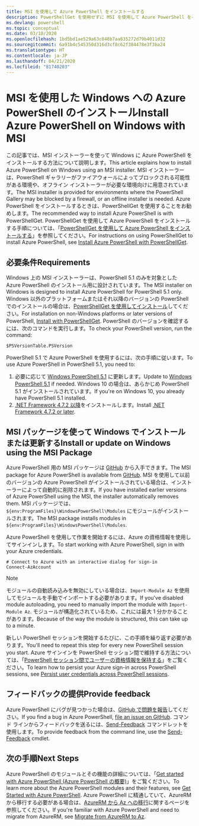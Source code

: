 ```yaml
---
title: MSI を使用して Azure PowerShell をインストールする
description: PowerShellGet を使用せずに MSI を使用して Azure PowerShell をインストールする方法
ms.devlang: powershell
ms.topic: conceptual
ms.date: 03/10/2020
ms.openlocfilehash: 1bd5bd1ae529a63c848b7aa835272d79b4011d32
ms.sourcegitcommit: 6a91b4c545350d316d3cf8c62f384478e3f3ba24
ms.translationtype: HT
ms.contentlocale: ja-JP
ms.lasthandoff: 04/21/2020
ms.locfileid: "81740203"
---
```

# <a name="install-azure-powershell-on-windows-with-msi"></a><span data-ttu-id="3f1ab-103">MSI を使用した Windows への Azure PowerShell のインストール</span><span class="sxs-lookup"><span data-stu-id="3f1ab-103">Install Azure PowerShell on Windows with MSI</span></span>

<span data-ttu-id="3f1ab-104">この記事では、MSI インストーラーを使って Windows に Azure PowerShell をインストールする方法について説明します。</span><span class="sxs-lookup"><span data-stu-id="3f1ab-104">This article explains how to install Azure PowerShell on Windows using an MSI installer.</span></span> <span data-ttu-id="3f1ab-105">MSI インストーラーは、PowerShell ギャラリーがファイアウォールによってブロックされる可能性がある環境や、オフライン インストーラーが必要な環境向けに用意されています。</span><span class="sxs-lookup"><span data-stu-id="3f1ab-105">The MSI installer is provided for environments where the PowerShell Gallery may be blocked by a firewall, or an offline installer is needed.</span></span> <span data-ttu-id="3f1ab-106">Azure PowerShell をインストールするときは、PowerShellGet を使用することをお勧めします。</span><span class="sxs-lookup"><span data-stu-id="3f1ab-106">The recommended way to install Azure PowerShell is with PowerShellGet.</span></span> <span data-ttu-id="3f1ab-107">PowerShellGet を使用して Azure PowerShell をインストールする手順については、「[PowerShellGet を使用して Azure PowerShell をインストールする](install-az-ps.md)」を参照してください。</span><span class="sxs-lookup"><span data-stu-id="3f1ab-107">For instructions on using PowerShellGet to install Azure PowerShell, see [Install Azure PowerShell with PowerShellGet](install-az-ps.md).</span></span>

## <a name="requirements"></a><span data-ttu-id="3f1ab-108">必要条件</span><span class="sxs-lookup"><span data-stu-id="3f1ab-108">Requirements</span></span>

<span data-ttu-id="3f1ab-109">Windows 上の MSI インストーラーは、PowerShell 5.1 のみを対象とした Azure PowerShell のインストール用に設計されています。</span><span class="sxs-lookup"><span data-stu-id="3f1ab-109">The MSI installer on Windows is designed to install Azure PowerShell for PowerShell 5.1 only.</span></span> <span data-ttu-id="3f1ab-110">Windows 以外のプラットフォームまたはそれ以降のバージョンの PowerShell でのインストールの場合は、[PowerShellGet を使用してインストール](install-az-ps.md)してください。</span><span class="sxs-lookup"><span data-stu-id="3f1ab-110">For installation on non-Windows platforms or later versions of PowerShell, [Install with PowerShellGet](install-az-ps.md).</span></span> <span data-ttu-id="3f1ab-111">PowerShell のバージョンを確認するには、次のコマンドを実行します。</span><span class="sxs-lookup"><span data-stu-id="3f1ab-111">To check your PowerShell version, run the command:</span></span>

```powershell-interactive
$PSVersionTable.PSVersion
```

<span data-ttu-id="3f1ab-112">PowerShell 5.1 で Azure PowerShell を使用するには、次の手順に従います。</span><span class="sxs-lookup"><span data-stu-id="3f1ab-112">To use Azure PowerShell in PowerShell 5.1, you need to:</span></span>

1. <span data-ttu-id="3f1ab-113">必要に応じて [Windows PowerShell 5.1](/powershell/scripting/install/installing-windows-powershell#upgrading-existing-windows-powershell) に更新します。</span><span class="sxs-lookup"><span data-stu-id="3f1ab-113">Update to [Windows PowerShell 5.1](/powershell/scripting/install/installing-windows-powershell#upgrading-existing-windows-powershell) if needed.</span></span> <span data-ttu-id="3f1ab-114">Windows 10 の場合は、あらかじめ PowerShell 5.1 がインストールされています。</span><span class="sxs-lookup"><span data-stu-id="3f1ab-114">If you're on Windows 10, you already have PowerShell 5.1 installed.</span></span>
2. <span data-ttu-id="3f1ab-115">[.NET Framework 4.7.2 以降](/dotnet/framework/install)をインストールします。</span><span class="sxs-lookup"><span data-stu-id="3f1ab-115">Install [.NET Framework 4.7.2 or later](/dotnet/framework/install).</span></span>

## <a name="install-or-update-on-windows-using-the-msi-package"></a><span data-ttu-id="3f1ab-116">MSI パッケージを使って Windows でインストールまたは更新する</span><span class="sxs-lookup"><span data-stu-id="3f1ab-116">Install or update on Windows using the MSI Package</span></span>

<span data-ttu-id="3f1ab-117">Azure PowerShell 用の MSI パッケージは [GitHub](https://github.com/Azure/azure-powershell/releases/latest) から入手できます。</span><span class="sxs-lookup"><span data-stu-id="3f1ab-117">The MSI package for Azure PowerShell is available from [GitHub](https://github.com/Azure/azure-powershell/releases/latest).</span></span> <span data-ttu-id="3f1ab-118">MSI を使用して以前のバージョンの Azure PowerShell がインストールされている場合は、インストーラーによって自動的に削除されます。</span><span class="sxs-lookup"><span data-stu-id="3f1ab-118">If you have installed earlier versions of Azure PowerShell using the MSI, the installer automatically removes them.</span></span> <span data-ttu-id="3f1ab-119">MSI パッケージでは、`${env:ProgramFiles}\WindowsPowerShell\Modules` にモジュールがインストールされます。</span><span class="sxs-lookup"><span data-stu-id="3f1ab-119">The MSI package installs modules in `${env:ProgramFiles}\WindowsPowerShell\Modules`.</span></span>

<span data-ttu-id="3f1ab-120">Azure PowerShell を使用して作業を開始するには、Azure の資格情報を使用してサインインします。</span><span class="sxs-lookup"><span data-stu-id="3f1ab-120">To start working with Azure PowerShell, sign in with your Azure credentials.</span></span>

```powershell-interactive
# Connect to Azure with an interactive dialog for sign-in
Connect-AzAccount
```

> [!NOTE]
> <span data-ttu-id="3f1ab-121">モジュールの自動読み込みを無効にしている場合は、`Import-Module Az` を使用してモジュールを手動でインポートする必要があります。</span><span class="sxs-lookup"><span data-stu-id="3f1ab-121">If you've disabled module autoloading, you need to manually import the module with `Import-Module Az`.</span></span> <span data-ttu-id="3f1ab-122">モジュールが構造化されているため、これには最大 1 分かかることがあります。</span><span class="sxs-lookup"><span data-stu-id="3f1ab-122">Because of the way the module is structured, this can take up to a minute.</span></span>

<span data-ttu-id="3f1ab-123">新しい PowerShell セッションを開始するたびに、この手順を繰り返す必要があります。</span><span class="sxs-lookup"><span data-stu-id="3f1ab-123">You'll need to repeat this step for every new PowerShell session you start.</span></span> <span data-ttu-id="3f1ab-124">Azure サインインを PowerShell セッション間で維持する方法については、「[PowerShell セッション間でユーザーの資格情報を保持する](context-persistence.md)」をご覧ください。</span><span class="sxs-lookup"><span data-stu-id="3f1ab-124">To learn how to persist your Azure sign-in across PowerShell sessions, see [Persist user credentials across PowerShell sessions](context-persistence.md).</span></span>

## <a name="provide-feedback"></a><span data-ttu-id="3f1ab-125">フィードバックの提供</span><span class="sxs-lookup"><span data-stu-id="3f1ab-125">Provide feedback</span></span>

<span data-ttu-id="3f1ab-126">Azure PowerShell にバグが見つかった場合は、[GitHub で問題を報告](https://github.com/Azure/azure-powershell/issues)してください。</span><span class="sxs-lookup"><span data-stu-id="3f1ab-126">If you find a bug in Azure PowerShell, [file an issue on GitHub](https://github.com/Azure/azure-powershell/issues).</span></span> <span data-ttu-id="3f1ab-127">コマンド ラインからフィードバックを送るには、[Send-Feedback](/powershell/module/az.accounts/send-feedback) コマンドレットを使用します。</span><span class="sxs-lookup"><span data-stu-id="3f1ab-127">To provide feedback from the command line, use the [Send-Feedback](/powershell/module/az.accounts/send-feedback) cmdlet.</span></span>

## <a name="next-steps"></a><span data-ttu-id="3f1ab-128">次の手順</span><span class="sxs-lookup"><span data-stu-id="3f1ab-128">Next Steps</span></span>

<span data-ttu-id="3f1ab-129">Azure PowerShell のモジュールとその機能の詳細については、「[Get started with Azure PowerShell (Azure PowerShell の概要)](get-started-azureps.md)」をご覧ください。</span><span class="sxs-lookup"><span data-stu-id="3f1ab-129">To learn more about the Azure PowerShell modules and their features, see [Get Started with Azure PowerShell](get-started-azureps.md).</span></span> <span data-ttu-id="3f1ab-130">Azure PowerShell に精通していて、AzureRM から移行する必要がある場合は、[AzureRM から Az への移行](migrate-from-azurerm-to-az.md)に関するページを参照してください。</span><span class="sxs-lookup"><span data-stu-id="3f1ab-130">If you're familiar with Azure PowerShell and need to migrate from AzureRM, see [Migrate from AzureRM to Az](migrate-from-azurerm-to-az.md).</span></span>

